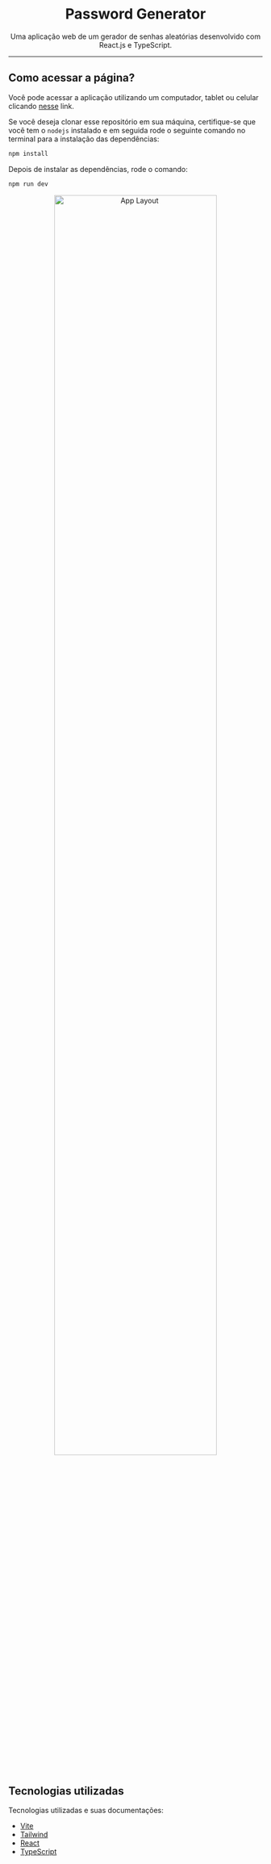 <h1 align="center"> Password Generator </h1>

<p align="center">
  Uma aplicação web de um gerador de senhas aleatórias desenvolvido com React.js e TypeScript.
</p>

------
## Como acessar a página?

Você pode acessar a aplicação utilizando um computador, tablet ou celular clicando [nesse](https://password-generator-roan-mu.vercel.app/) link.

Se você deseja clonar esse repositório em sua máquina, certifique-se que você tem o `nodejs` instalado e em seguida rode o seguinte comando no terminal para a instalação das dependências:

```bash
npm install
```

Depois de instalar as dependências, rode o comando:
```bash
npm run dev
```

<p align="center">
  <img alt="App Layout" src="https://user-images.githubusercontent.com/108953489/222528470-374d5474-00a1-4266-b54b-eb607c604b4a.gif" width="80%">
</p>

## Tecnologias utilizadas

Tecnologias utilizadas e suas documentações:

- [Vite](https://vitejs.dev/)
- [Tailwind](https://tailwindcss.com/)
- [React](https://reactjs.org/)
- [TypeScript](https://www.typescriptlang.org/)